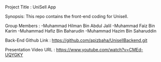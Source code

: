 Project Title : UniSell App

Synopsis: This repo contains the front-end coding for Unisell.

Group Members :
-Muhammad Hilman Bin Abdul Jalil
-Muhammad Faiz Bin Karim
-Muhammad Hafiz Bin Baharudin
-Muhammad Hazim Bin Saharuddin

Back-End Github Link : https://github.com/apizbaha/UnisellBackend.git

Presentation Video URL : https://www.youtube.com/watch?v=CMEd-UQYGKY
